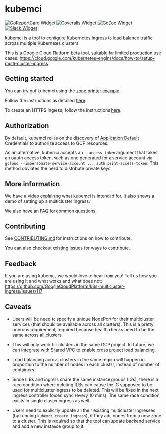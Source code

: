 # kubemci

[![GoReportCard Widget]][goreportcard] [![Coveralls Widget]][coveralls] [![GoDoc Widget]][godoc] [![Slack Widget]][slack]

[goreportcard widget]: https://goreportcard.com/badge/github.com/GoogleCloudPlatform/k8s-multicluster-ingress
[goreportcard]: https://goreportcard.com/report/github.com/GoogleCloudPlatform/k8s-multicluster-ingress
[coveralls widget]: https://coveralls.io/repos/github/GoogleCloudPlatform/k8s-multicluster-ingress/badge.svg
[coveralls]: https://coveralls.io/github/GoogleCloudPlatform/k8s-multicluster-ingress
[godoc widget]: https://godoc.org/github.com/GoogleCloudPlatform/k8s-multicluster-ingress?status.svg
[godoc]: https://godoc.org/github.com/GoogleCloudPlatform/k8s-multicluster-ingress
[slack widget]: https://s3.eu-central-1.amazonaws.com/ngtuna/join-us-on-slack.png
[slack]: http://slack.kubernetes.io#sig-multicluster

kubemci is a tool to configure Kubernetes ingress to load balance traffic across
multiple Kubernetes clusters.

This is a Google Cloud Platform [beta](https://cloud.google.com/terms/launch-stages) tool, suitable for limited production use cases:
https://cloud.google.com/kubernetes-engine/docs/how-to/setup-multi-cluster-ingress

## Getting started

You can try out kubemci using the [zone printer example](/examples/zone-printer).

Follow the instructions as detailed [here](/examples/zone-printer/README.md).

To create an HTTPS ingress, follow the instructions [here](/examples/zone-printer/https.md).

## Authorization

By default, kubemci relies on the discovery of [Application Default Credentials](https://cloud.google.com/docs/authentication/production#finding_credentials_automatically) to authorize access to GCP resources.

As an alternative, kubemci accepts an `--access-token` argument that takes an oauth access token,
such as one generated for a service account via `gcloud --impersonate-service-account ... auth print-access-token`.
This method obviates the need to distribute private keys.

## More information

We have a [video](https://www.youtube.com/watch?v=0_Yt_1yICfk) explaining what
kubemci is intended for. It also shows a demo of setting up a multicluster
ingress.

We also have an [FAQ](/FAQs.md) for common questions.

## Contributing

See [CONTRIBUTING.md](/CONTRIBUTING.md) for instructions on how to contribute.

You can also checkout [existing
issues](https://github.com/GoogleCloudPlatform/k8s-multicluster-ingress/issues) for ways to contribute.

## Feedback

If you are using kubemci, we would love to hear from you! Tell us how you are
using it and what works and what does not:
https://github.com/GoogleCloudPlatform/k8s-multicluster-ingress/issues/117

## Caveats

- Users will be need to specify a unique NodePort for their multicluster services (that should be available across all clusters). This is a pretty onerous requirement, required because health checks need to be the same across all clusters.

- This will only work for clusters in the same GCP project. In future, we can integrate with Shared VPC to enable cross project load balancing.

- Load balancing across clusters in the same region will happen in proportion to the number of nodes in each cluster, instead of number of containers.

- Since ILBs and ingress share the same instance groups (IGs), there is a race condition where deleting ILBs can cause the IG supposed to be used for multicluster ingress to be deleted. This will be fixed in the next ingress controller forced sync (every 10 mins). The same race condition exists in single cluster ingress as well.

- Users need to explicitly update all their existing multicluster ingresses (by running `kubemci create ingress`), if they add nodes from a new zone to a cluster. This is required so that the tool can update backend service and add a new instance group to it.
